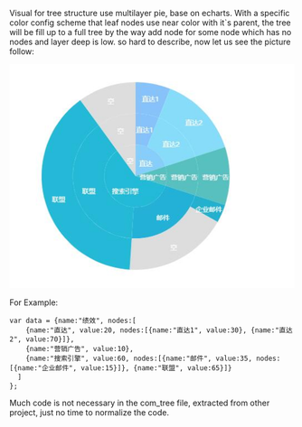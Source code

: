 
Visual for tree structure use multilayer pie, base on echarts. With a specific color config scheme that leaf nodes use near color with it`s parent, the tree will be fill up to a full tree by the way add node for some node which has no nodes and layer deep is low. so hard to describe, now let us see the picture follow:

![image](https://github.com/chuixue/visPieTree/blob/master/demo/pieTreeDemo.jpg)



For Example:
```
var data = {name:"绩效", nodes:[
    {name:"直达", value:20, nodes:[{name:"直达1", value:30}, {name:"直达2", value:70}]},
    {name:"营销广告", value:10},
    {name:"搜索引擎", value:60, nodes:[{name:"邮件", value:35, nodes:[{name:"企业邮件", value:15}]}, {name:"联盟", value:65}]}
  ] 
};
```
                
Much code is not necessary in the com_tree file, extracted from other project, just no time to normalize the code. 
